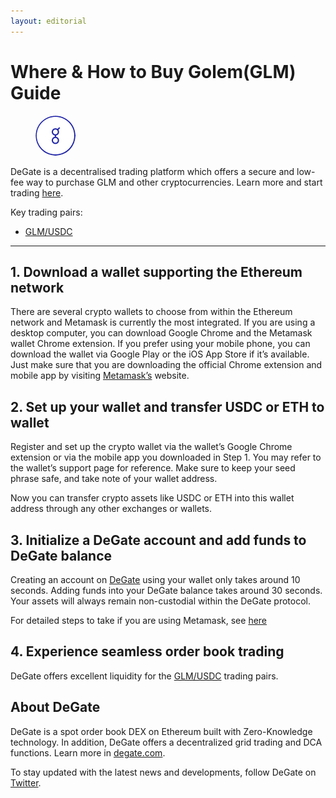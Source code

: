 ```yaml
---
layout: editorial
---
```


# Where & How to Buy Golem(GLM) Guide

<figure><img src="../.gitbook/assets/glm_0x7dd9c5cba05e151c895fde1cf355c9a1d5da64291712371816276.jpg" alt="GLM" width="64" style="border-radius: 50%;"><figcaption></figcaption></figure>

DeGate is a decentralised trading platform which offers a secure and low-fee way to purchase GLM and other cryptocurrencies. Learn more and start trading [here](https://app.degate.com/trade/USDC/0x7dd9c5cba05e151c895fde1cf355c9a1d5da6429?utm_source=howtobuy).&#x20;

Key trading pairs:

* [GLM/USDC](https://app.degate.com/trade/USDC/0x7dd9c5cba05e151c895fde1cf355c9a1d5da6429?utm_source=howtobuy)

***

## 1. Download a wallet supporting the Ethereum network

There are several crypto wallets to choose from within the Ethereum network and Metamask is currently the most integrated. If you are using a desktop computer, you can download Google Chrome and the Metamask wallet Chrome extension. If you prefer using your mobile phone, you can download the wallet via Google Play or the iOS App Store if it’s available. Just make sure that you are downloading the official Chrome extension and mobile app by visiting [Metamask’s](https://metamask.io/) website.

## 2. Set up your wallet and transfer USDC or ETH to wallet

Register and set up the crypto wallet via the wallet’s Google Chrome extension or via the mobile app you downloaded in Step 1. You may refer to the wallet’s support page for reference. Make sure to keep your seed phrase safe, and take note of your wallet address.&#x20;

Now you can transfer crypto assets like USDC or ETH into this wallet address through any other exchanges or wallets.

## 3. Initialize a DeGate account and add funds to DeGate balance

Creating an account on [DeGate](https://app.degate.com/?utm_source=GLM_howtobuy) using your wallet only takes around 10 seconds. Adding funds into your DeGate balance takes around 30 seconds. Your assets will always remain non-custodial within the DeGate protocol.

For detailed steps to take if you are using Metamask, see [here](https://docs.degate.com/v/product_en/main-features/wallet-connectivity/metamask)

## 4. Experience seamless order book trading

DeGate offers excellent liquidity for the [GLM/USDC](https://app.degate.com/trade/USDC/0x7dd9c5cba05e151c895fde1cf355c9a1d5da6429?utm_source=howtobuy) trading pairs.&#x20;

## About DeGate

DeGate is a spot order book DEX on Ethereum built with Zero-Knowledge technology. In addition, DeGate offers a decentralized grid trading and DCA functions. Learn more in [degate.com](https://degate.com/?utm_source=GLM_howtobuy).

To stay updated with the latest news and developments, follow DeGate on [Twitter](https://twitter.com/degatedex).

